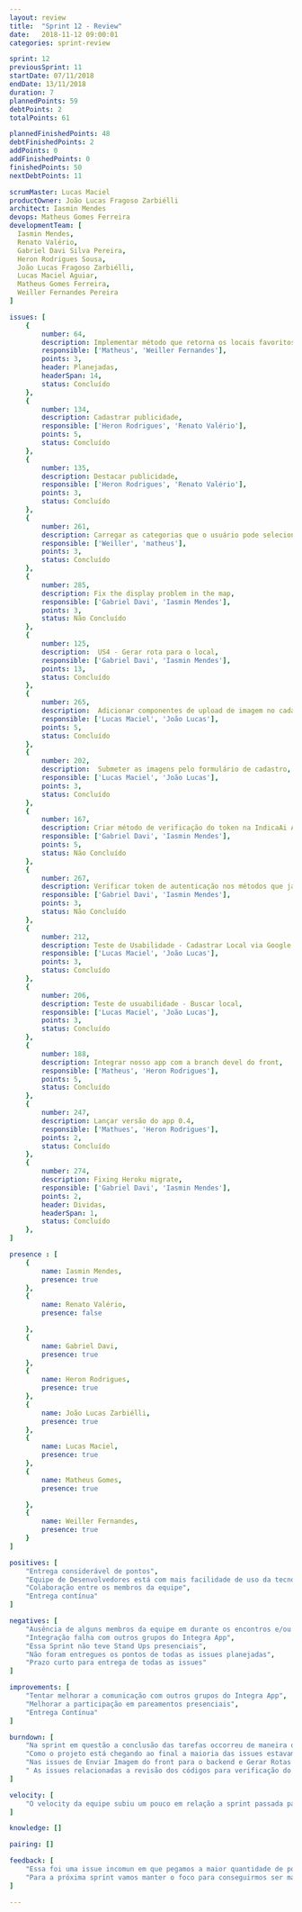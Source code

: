 ```yaml
---
layout: review
title:  "Sprint 12 - Review"
date:   2018-11-12 09:00:01
categories: sprint-review

sprint: 12
previousSprint: 11
startDate: 07/11/2018
endDate: 13/11/2018
duration: 7
plannedPoints: 59
debtPoints: 2
totalPoints: 61

plannedFinishedPoints: 48
debtFinishedPoints: 2
addPoints: 0
addFinishedPoints: 0
finishedPoints: 50
nextDebtPoints: 11

scrumMaster: Lucas Maciel
productOwner: João Lucas Fragoso Zarbiélli
architect: Iasmin Mendes
devops: Matheus Gomes Ferreira
developmentTeam: [
  Iasmin Mendes,
  Renato Valério,
  Gabriel Davi Silva Pereira,
  Heron Rodrigues Sousa,
  João Lucas Fragoso Zarbiélli,
  Lucas Maciel Aguiar,
  Matheus Gomes Ferreira,
  Weiller Fernandes Pereira
]

issues: [
    {
        number: 64,
        description: Implementar método que retorna os locais favoritos na API,
        responsible: ['Matheus', 'Weiller Fernandes'],
        points: 3,
        header: Planejadas,
        headerSpan: 14,
        status: Concluído
    },
    {
        number: 134,
        description: Cadastrar publicidade,
        responsible: ['Heron Rodrigues', 'Renato Valério'],
        points: 5,
        status: Concluído
    },
    {
        number: 135,
        description: Destacar publicidade,
        responsible: ['Heron Rodrigues', 'Renato Valério'],
        points: 3,
        status: Concluído
    },
    {
        number: 261,
        description: Carregar as categorias que o usuário pode selecionar no cadastro,
        responsible: ['Weiller', 'matheus'],
        points: 3,
        status: Concluído
    },
    {
        number: 285,
        description: Fix the display problem in the map,
        responsible: ['Gabriel Davi', 'Iasmin Mendes'],
        points: 3,
        status: Não Concluído
    },
    {
        number: 125,
        description:  US4 - Gerar rota para o local,
        responsible: ['Gabriel Davi', 'Iasmin Mendes'],
        points: 13,
        status: Concluído
    },
    {
        number: 265,
        description:  Adicionar componentes de upload de imagem no cadastro,
        responsible: ['Lucas Maciel', 'João Lucas'],
        points: 5,
        status: Concluído
    },
    {
        number: 202,
        description:  Submeter as imagens pelo formulário de cadastro,
        responsible: ['Lucas Maciel', 'João Lucas'],
        points: 3,
        status: Concluído
    },
    {
        number: 167,
        description: Criar método de verificação do token na IndicaAi API,
        responsible: ['Gabriel Davi', 'Iasmin Mendes'],
        points: 5,
        status: Não Concluído
    },
    {
        number: 267,
        description: Verificar token de autenticação nos métodos que já foram implementados,
        responsible: ['Gabriel Davi', 'Iasmin Mendes'],
        points: 3,
        status: Não Concluído
    },
    {
        number: 212,
        description: Teste de Usabilidade - Cadastrar Local via Google API,
        responsible: ['Lucas Maciel', 'João Lucas'],
        points: 3,
        status: Concluído
    },
    {
        number: 206,
        description: Teste de usuabilidade - Buscar local,
        responsible: ['Lucas Maciel', 'João Lucas'],
        points: 3,
        status: Concluído
    },
    {
        number: 188,
        description: Integrar nosso app com a branch devel do front,
        responsible: ['Matheus', 'Heron Rodrigues'],
        points: 5,
        status: Concluído
    },
    {
        number: 247,
        description: Lançar versão do app 0.4,
        responsible: ['Mathues', 'Heron Rodrigues'],
        points: 2,
        status: Concluído
    },
    {
        number: 274,
        description: Fixing Heroku migrate,
        responsible: ['Gabriel Davi', 'Iasmin Mendes'],
        points: 2,
        header: Dividas,
        headerSpan: 1,
        status: Concluído
    },
]

presence : [
    {
        name: Iasmin Mendes,
        presence: true
    },
    {
        name: Renato Valério,
        presence: false

    },
    {
        name: Gabriel Davi,
        presence: true
    },
    {
        name: Heron Rodrigues,
        presence: true
    },
    {
        name: João Lucas Zarbiélli,
        presence: true
    },
    {
        name: Lucas Maciel,
        presence: true
    },
    {
        name: Matheus Gomes,
        presence: true

    },
    {
        name: Weiller Fernandes,
        presence: true
    }
]

positives: [
    "Entrega considerável de pontos",
    "Equipe de Desenvolvedores está com mais facilidade de uso da tecnologia utilizada",
    "Colaboração entre os membros da equipe",
    "Entrega contínua"
]

negatives: [
    "Ausência de alguns membros da equipe em durante os encontros e/ou pelo Telegram",
    "Integração falha com outros grupos do Integra App",
    "Essa Sprint não teve Stand Ups presenciais",
    "Não foram entregues os pontos de todas as issues planejadas",
    "Prazo curto para entrega de todas as issues"
]

improvements: [
    "Tentar melhorar a comunicação com outros grupos do Integra App",
    "Melhorar a participação em pareamentos presenciais",
    "Entrega Contínua"
]

burndown: [
    "Na sprint em questão a conclusão das tarefas occorreu de maneira quase linear e constante, porém o resultado não foi refletido rapidamente em Deploys no repositório do backend ,pelo menos.",
    "Como o projeto está chegando ao final a maioria das issues estavam voltadas para o frontend do aplicativo, e as poucas issues do backend eram voltadas para alguma correção de código requisitada pelo frontend do aplicativo, por isso algumas issues foram realizadas em conjunto o front e o back end, gerando um atraso no término da mesma, como na issue de destacar locais como anúncio, que precisava de uma pequena refatoração no backend.",
    "Nas issues de Enviar Imagem do front para o backend e Gerar Rotas Para os Locais a conclusão das tarefas ocorreram surpreendentemente sem grandes problemas, dada a complexidade esperada, isso se deve ao amadurecimento da equipe com as ferramentas utilizadas",
    " As issues relacionadas a revisão dos códigos para verificação do token de usuário no backend não foram concluídas devido a coplexidade e a dependência dos codigos que foram modificados, assim necessitando também uma revisão dos testes. Já a issue de integração com os outros grupos do aplicativo IntegraApp parece meio incerta, porém a conclusão mínima da issue voltada para esse problema foi completada"
]

velocity: [
    "O velocity da equipe subiu um pouco em relação a sprint passada para 26,5 devido ao grande número de pontos que pegamos nessa sprint, mais precisamente 61 pontos. Isso ocorreu devido a chegada da data final de entrega do projeto do aplicativo e disponibilidade adicional de alguns integrantes do grupo."
]

knowledge: []

pairing: []

feedback: [
    "Essa foi uma issue incomun em que pegamos a maior quantidade de pontos do projeto até o momento, 61 pontos. Nem todos os pontos foram concluídos devido a problemas isolados, mas isso não vejo como um ponto negativo, pois conseguimos realizar a maioria das tarefas atribuidas a equipe de desenvolvedores, e também houve um aumento significativo de ajuda mútua dentro da equipe.",
    "Para a próxima sprint vamos manter o foco para conseguirmos ser mais eficientes e continuar mantendo também uma comunicação com os integrantes do Integra App para tentar previnir imprevistos para a 2 Release na matéria, esse é o ponto mais crítico no momento."
]

---
```

